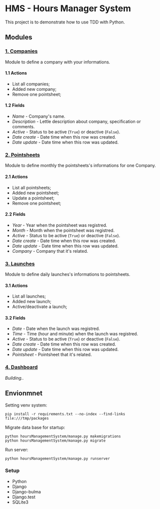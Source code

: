# HMS - Hours Manager System

This project is to demonstrate how to use TDD with Python.

## Modules

### [1. Companies](https://github.com/fbrump/hours-management-system/tree/master/hoursManagementSystem/company 'Go to company path')

Module to define a company with your informations.

#### 1.1 Actions

* List all companies;
* Added new company;
* Remove one pointsheet;

#### 1.2 Fields

* _Name_ - Company's name.
* _Description_ - Lettle description about company, specification or comments.
* _Active_ - Status to be active (`True`) or deactive (`False`).
* _Date create_ - Date time when this row was created.
* _Date update_ - Date time when this row was updated.

### [2. Pointsheets](https://github.com/fbrump/hours-management-system/tree/master/hoursManagementSystem/pointsheets 'Go to Pointsheets path')

Module to define monthly the pointsheets's informations for one Company.

#### 2.1 Actions

* List all pointsheets;
* Added new pointsheet;
* Update a pointsheet;
* Remove one pointsheet;

#### 2.2 Fields

* _Year_ - Year when the pointsheet was registred.
* _Month_ - Month when the pointsheet was registred.
* _Active_ - Status to be active (`True`) or deactive (`False`).
* _Date create_ - Date time when this row was created.
* _Date update_ - Date time when this row was updated.
* _Company_ - Company that it's related.

### [3. Launches](https://github.com/fbrump/hours-management-system/tree/master/hoursManagementSystem/launches 'Go to launches path')

Module to define daily launches's informations to pointsheets.

#### 3.1 Actions

* List all launches;
* Added new launch;
* Active/deactivate a launch;

#### 3.2 Fields

* _Date_ - Date when the launch was registred.
* _Time_ - Time (hour and minute) when the launch was registred.
* _Active_ - Status to be active (`True`) or deactive (`False`).
* _Date create_ - Date time when this row was created.
* _Date update_ - Date time when this row was updated.
* _Pointsheet_ - Pointsheet that it's related.

### [4. Dashboard](https://github.com/fbrump/hours-management-system/tree/master/hoursManagementSystem/dashboard 'Go to dashboard path')

_Building.._

## Envionmnet

Setting venv system:

    pip install -r requirements.txt --no-index --find-links file:///tmp/packages

Migrate data base for startup:

    python hoursManagementSystem/manage.py makemigrations
    python hoursManagementSystem/manage.py migrate

Run server:

    python hoursManagementSystem/manage.py runserver

### Setup

* Python
* Django
* Django-bulma
* Django.test
* SQLite3
